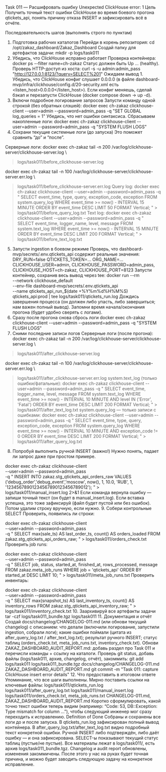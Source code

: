 Task 011 — Расшифровать ошибку Unexpected ClickHouse error: 1
Цель
Получить точный текст ошибки ClickHouse во время боевого прогона qtickets_api, понять причину отказа INSERT и зафиксировать всё в отчёте.

Последовательность шагов (выполнять строго по пунктам)
1. Подготовка рабочих каталогов
Перейди в корень репозитория:
cd /opt/zakaz_dashboard/Zakaz_Dashboard
Создай папку для артефактов задачи:
mkdir -p logs/task011
2. Убедись, что ClickHouse исправно работает
Проверка контейнера:
docker ps --filter name=ch-zakaz
Статус должен быть Up ... (healthy).
Проверь HTTP-доступ из хоста:
curl -s -u admin:admin_pass "http://127.0.0.1:8123/?query=SELECT%201"
Ожидаем вывод 1.
Убедись, что ClickHouse конфиг слушает 0.0.0.0 (в файле dashboard-mvp/infra/clickhouse/config.d/20-security.xml есть <listen_host>0.0.0.0</listen_host>). Если конфиг меняешь, сделай бэкап и перезапусти ClickHouse (docker compose down → up -d).
3. Включи подробное логирование запросов
Запусти команду одной строкой (без обратных слэшей):
docker exec ch-zakaz clickhouse-client --user=admin --password=admin_pass -q "SET GLOBAL log_queries = 1"
Убедись, что нет ошибки синтаксиса.
Сбрасываем накопленные логи:
docker exec ch-zakaz clickhouse-client --user=admin --password=admin_pass -q "SYSTEM FLUSH LOGS"
4. Сохрани текущие системные логи (до запуска)
Это поможет сравнить “до” и “после”.

Серверные логи:
docker exec ch-zakaz tail -n 200 /var/log/clickhouse-server/clickhouse-server.log \
  > logs/task011/before_clickhouse-server.log

docker exec ch-zakaz tail -n 100 /var/log/clickhouse-server/clickhouse-server.err.log \
  > logs/task011/before_clickhouse-server.err.log
Query log:
docker exec ch-zakaz clickhouse-client --user=admin --password=admin_pass -q "
  SELECT event_time, type, query, exception_code, exception
  FROM system.query_log
  WHERE event_time >= now() - INTERVAL 15 MINUTE
  ORDER BY event_time DESC
  LIMIT 50
  FORMAT Vertical;
" > logs/task011/before_query_log.txt
Text log:
docker exec ch-zakaz clickhouse-client --user=admin --password=admin_pass -q "
  SELECT event_time, logger_name, level, message
  FROM system.text_log
  WHERE event_time >= now() - INTERVAL 15 MINUTE
  ORDER BY event_time DESC
  LIMIT 200
  FORMAT Vertical;
" > logs/task011/before_text_log.txt
5. Запусти ingestion в боевом режиме
Проверь, что dashboard-mvp/secrets/.env.qtickets_api содержит реальные значения:
DRY_RUN=false
QTICKETS_TOKEN=...
ORG_NAME=...
CLICKHOUSE_USER=admin, CLICKHOUSE_PASSWORD=admin_pass, CLICKHOUSE_HOST=ch-zakaz, CLICKHOUSE_PORT=8123
Запусти контейнер, сохранив весь вывод через tee:
docker run --rm \
  --network clickhouse_default \
  --env-file dashboard-mvp/secrets/.env.qtickets_api \
  --name qtickets_api_run_$(date +%Y%m%d%H%M%S) \
  qtickets_api:prod | tee logs/task011/qtickets_run.log
Дождись завершения процесса (он должен либо упасть, либо завершиться; нам важен полный вывод).
Запомни время начала/окончания прогона (будет удобно сверять с логами).
6. Сразу после прогона снова сбрось логи
docker exec ch-zakaz clickhouse-client --user=admin --password=admin_pass -q "SYSTEM FLUSH LOGS"
7. Сними последние записи логов
Серверные логи (после прогона):
docker exec ch-zakaz tail -n 200 /var/log/clickhouse-server/clickhouse-server.log \
  > logs/task011/after_clickhouse-server.log

docker exec ch-zakaz tail -n 100 /var/log/clickhouse-server/clickhouse-server.err.log \
  > logs/task011/after_clickhouse-server.err.log
system.text_log (только ошибки/фатальные):
docker exec ch-zakaz clickhouse-client --user=admin --password=admin_pass -q "
  SELECT event_time, logger_name, level, message
  FROM system.text_log
  WHERE event_time >= now() - INTERVAL 10 MINUTE
    AND level IN ('Error', 'Fatal')
  ORDER BY event_time DESC
  LIMIT 200
  FORMAT Vertical;
" > logs/task011/after_text_log.txt
system.query_log — только записи с ошибками:
docker exec ch-zakaz clickhouse-client --user=admin --password=admin_pass -q "
  SELECT event_time, type, query, exception_code, exception
  FROM system.query_log
  WHERE event_time >= now() - INTERVAL 10 MINUTE
    AND exception_code != 0
  ORDER BY event_time DESC
  LIMIT 200
  FORMAT Vertical;
" > logs/task011/after_query_log.txt
8. Попробуй выполнить ручной INSERT (важно!)
Нужно понять, падает ли запрос даже при простом примере.

docker exec ch-zakaz clickhouse-client \
  --user=admin --password=admin_pass \
  -q "
    INSERT INTO zakaz.stg_qtickets_api_orders_raw
    VALUES ('debug_order','debug_event','moscow', now(), 1, 10.0, 'RUB', 1, '12345678901234567890123456789012');
  " > logs/task011/manual_insert.log 2>&1
Если команда вернула ошибку — запиши точный текст (он будет в manual_insert.log).
Если вставка успешна, это тоже зафиксируй (файл будет пустой или без ошибок). Потом удалим строку вручную, если нужно.
9. Собери контрольные SELECT
Проверить, появились ли строки:

docker exec ch-zakaz clickhouse-client \
  --user=admin --password=admin_pass \
  -q "
    SELECT max(sale_ts) AS last_order_ts,
           count() AS orders_loaded
    FROM zakaz.stg_qtickets_api_orders_raw;
  " > logs/task011/orders_check.txt
Проверить job runs:

docker exec ch-zakaz clickhouse-client \
  --user=admin --password=admin_pass \
  -q "
    SELECT job, status, started_at, finished_at, rows_processed, message
    FROM zakaz.meta_job_runs
    WHERE job = 'qtickets_api'
    ORDER BY started_at DESC
    LIMIT 10;
  " > logs/task011/meta_job_runs.txt
Проверить инвентарь:

docker exec ch-zakaz clickhouse-client \
  --user=admin --password=admin_pass \
  -q "
    SELECT max(snapshot_ts) AS last_inventory_ts,
           count() AS inventory_rows
    FROM zakaz.stg_qtickets_api_inventory_raw;
  " > logs/task011/inventory_check.txt
10. Заархивируй все артефакты задачи
tar -czf logs/task011_bundle.tgz logs/task011
11. Документация и отчёт
Создай docs/changelog/CHANGELOG-011.md (или обнови текущий changelog) с описанием:
что делали (включили логирование, запустили ingestion, собрали логи);
какие ошибки поймали (цитата из after_query_log.txt / after_text_log.txt);
результат ручного INSERT;
статус таблиц (orders_check.txt, meta_job_runs.txt, inventory_check.txt).
Обнови ZAKAZ_DASHBOARD_AUDIT_REPORT.md:
добавь раздел про Task 011 и перечисли команды + ссылку на каталоги.
Проверь git status, добавь файлы (logs/task011, архив, changelog, отчёт), закоммить:
git add logs/task011 logs/task011_bundle.tgz docs/changelog/CHANGELOG-011.md ZAKAZ_DASHBOARD_AUDIT_REPORT.md
git commit -m "Task 011: capture ClickHouse insert error details"
12. Что предоставить в итоговом ответе
Упоминание, что все шаги выполнены.
Мирно поставить ссылки на ключевые файлы:
logs/task011/qtickets_run.log
logs/task011/after_query_log.txt
logs/task011/manual_insert.log
logs/task011/orders_check.txt, meta_job_runs.txt
CHANGELOG-011.md, ZAKAZ_DASHBOARD_AUDIT_REPORT.md
Коротко сформулировать, какой точно текст ошибки теперь видим (например: “Code: 53, DB::Exception: Type mismatch for column ...”), чтобы следующий инженер мог сразу переходить к исправлению.
Definition of Done
Собраны и сохранены все логи до и после запуска.
В qtickets_run.log зафиксирован полный вывод контейнера.
В after_query_log.txt/after_text_log.txt видно подробный текст конкретной ошибки.
Ручной INSERT либо подтверждён, либо даёт ошибку — и она зафиксирована.
SELECT-ы показывают текущий статус таблиц (пустые/не пустые).
Все материалы лежат в logs/task011/, есть архив logs/task011_bundle.tgz.
Changelog и audit report обновлены, изменения закоммичены.
После этого у нас на руках будет точная причина, и можно будет заводить следующую задачу на конкретное исправление.